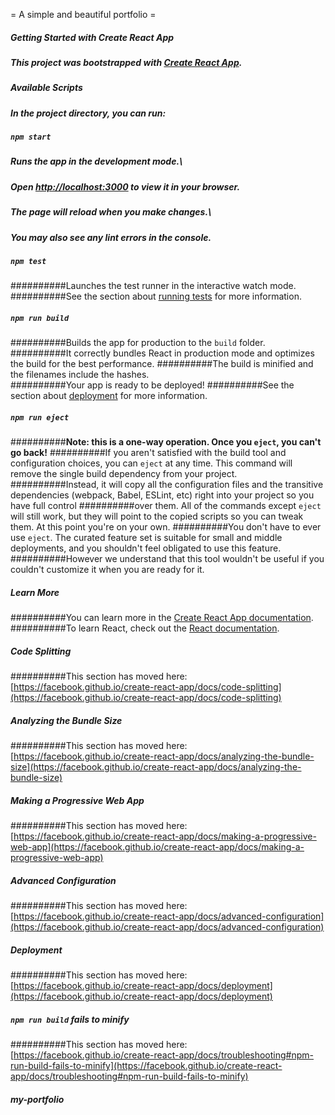 = A simple and beautiful portfolio =

##### Getting Started with Create React App
##### This project was bootstrapped with [Create React App](https://github.com/facebook/create-react-app).

##### Available Scripts
##### In the project directory, you can run:

##### `npm start`
##### Runs the app in the development mode.\
##### Open [http://localhost:3000](http://localhost:3000) to view it in your browser.
##### The page will reload when you make changes.\
##### You may also see any lint errors in the console.

##### `npm test`
##########Launches the test runner in the interactive watch mode.\
##########See the section about [running tests](https://facebook.github.io/create-react-app/docs/running-tests) for more information.

##### `npm run build`
##########Builds the app for production to the `build` folder.\
##########It correctly bundles React in production mode and optimizes the build for the best performance.
##########The build is minified and the filenames include the hashes.\
##########Your app is ready to be deployed!
##########See the section about [deployment](https://facebook.github.io/create-react-app/docs/deployment) for more information.

##### `npm run eject`
##########**Note: this is a one-way operation. Once you `eject`, you can't go back!**
##########If you aren't satisfied with the build tool and configuration choices, you can `eject` at any time. This command will remove the single build dependency from your project.
##########Instead, it will copy all the configuration files and the transitive dependencies (webpack, Babel, ESLint, etc) right into your project so you have full control ##########over them. All of the commands except `eject` will still work, but they will point to the copied scripts so you can tweak them. At this point you're on your own.
##########You don't have to ever use `eject`. The curated feature set is suitable for small and middle deployments, and you shouldn't feel obligated to use this feature. ##########However we understand that this tool wouldn't be useful if you couldn't customize it when you are ready for it.

##### Learn More
##########You can learn more in the [Create React App documentation](https://facebook.github.io/create-react-app/docs/getting-started).
##########To learn React, check out the [React documentation](https://reactjs.org/).

##### Code Splitting
##########This section has moved here: [https://facebook.github.io/create-react-app/docs/code-splitting](https://facebook.github.io/create-react-app/docs/code-splitting)

##### Analyzing the Bundle Size
##########This section has moved here: [https://facebook.github.io/create-react-app/docs/analyzing-the-bundle-size](https://facebook.github.io/create-react-app/docs/analyzing-the-bundle-size)

##### Making a Progressive Web App
##########This section has moved here: [https://facebook.github.io/create-react-app/docs/making-a-progressive-web-app](https://facebook.github.io/create-react-app/docs/making-a-progressive-web-app)

##### Advanced Configuration
##########This section has moved here: [https://facebook.github.io/create-react-app/docs/advanced-configuration](https://facebook.github.io/create-react-app/docs/advanced-configuration)

##### Deployment
##########This section has moved here: [https://facebook.github.io/create-react-app/docs/deployment](https://facebook.github.io/create-react-app/docs/deployment)

##### `npm run build` fails to minify
##########This section has moved here: [https://facebook.github.io/create-react-app/docs/troubleshooting#npm-run-build-fails-to-minify](https://facebook.github.io/create-react-app/docs/troubleshooting#npm-run-build-fails-to-minify)

##### my-portfolio
